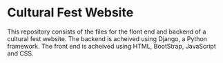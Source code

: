# Cultural Fest Website
This repository consists of the files for the flont end and backend of a cultural fest website.
The backend is acheived using Django, a Python framework.
The front end is acheived using HTML, BootStrap, JavaScript and CSS.
